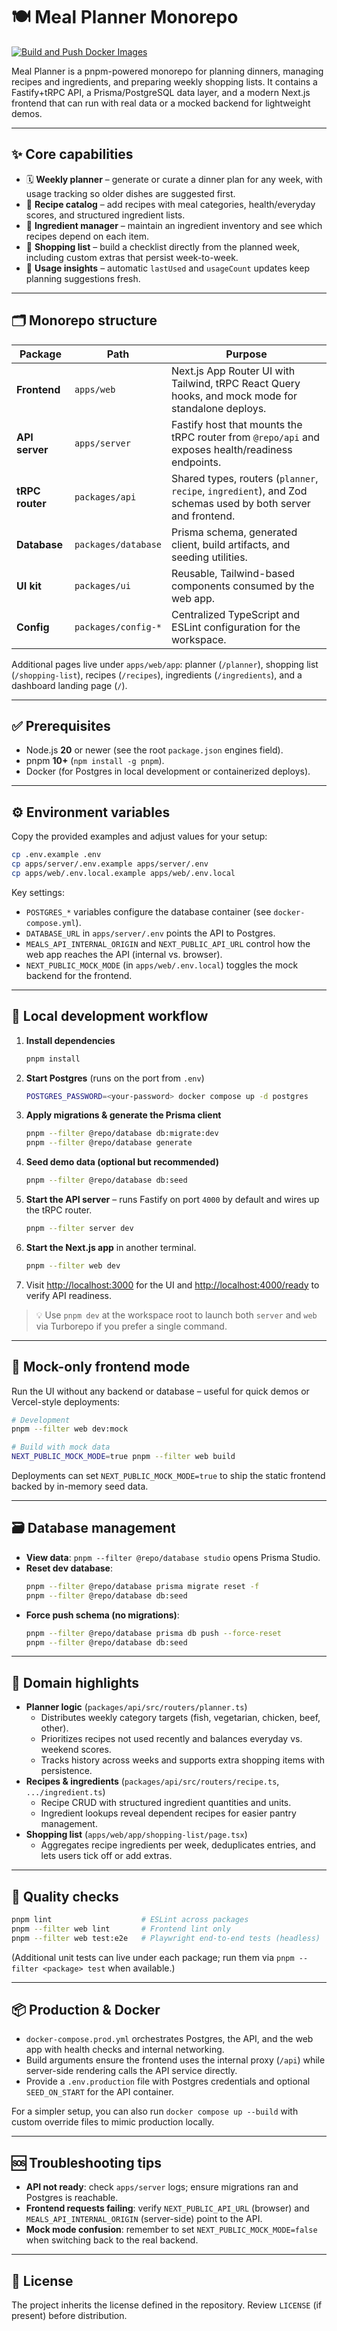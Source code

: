 # 🍽️ Meal Planner Monorepo

[![Build and Push Docker Images](https://github.com/jenanos/meal-planner/actions/workflows/build-and-push.yml/badge.svg)](https://github.com/jenanos/meal-planner/actions/workflows/build-and-push.yml)

Meal Planner is a pnpm-powered monorepo for planning dinners, managing recipes and ingredients, and preparing weekly shopping lists. It contains a Fastify+tRPC API, a Prisma/PostgreSQL data layer, and a modern Next.js frontend that can run with real data or a mocked backend for lightweight demos.

---

## ✨ Core capabilities

- 🗓️ **Weekly planner** – generate or curate a dinner plan for any week, with usage tracking so older dishes are suggested first.
- 📖 **Recipe catalog** – add recipes with meal categories, health/everyday scores, and structured ingredient lists.
- 🧂 **Ingredient manager** – maintain an ingredient inventory and see which recipes depend on each item.
- 🛒 **Shopping list** – build a checklist directly from the planned week, including custom extras that persist week-to-week.
- 🔁 **Usage insights** – automatic `lastUsed` and `usageCount` updates keep planning suggestions fresh.

---

## 🗂️ Monorepo structure

| Package | Path | Purpose |
| ------- | ---- | ------- |
| **Frontend** | `apps/web` | Next.js App Router UI with Tailwind, tRPC React Query hooks, and mock mode for standalone deploys. |
| **API server** | `apps/server` | Fastify host that mounts the tRPC router from `@repo/api` and exposes health/readiness endpoints. |
| **tRPC router** | `packages/api` | Shared types, routers (`planner`, `recipe`, `ingredient`), and Zod schemas used by both server and frontend. |
| **Database** | `packages/database` | Prisma schema, generated client, build artifacts, and seeding utilities. |
| **UI kit** | `packages/ui` | Reusable, Tailwind-based components consumed by the web app. |
| **Config** | `packages/config-*` | Centralized TypeScript and ESLint configuration for the workspace. |

Additional pages live under `apps/web/app`: planner (`/planner`), shopping list (`/shopping-list`), recipes (`/recipes`), ingredients (`/ingredients`), and a dashboard landing page (`/`).

---

## ✅ Prerequisites

- Node.js **20** or newer (see the root `package.json` engines field).
- pnpm **10+** (`npm install -g pnpm`).
- Docker (for Postgres in local development or containerized deploys).

---

## ⚙️ Environment variables

Copy the provided examples and adjust values for your setup:

```bash
cp .env.example .env
cp apps/server/.env.example apps/server/.env
cp apps/web/.env.local.example apps/web/.env.local
```

Key settings:

- `POSTGRES_*` variables configure the database container (see `docker-compose.yml`).
- `DATABASE_URL` in `apps/server/.env` points the API to Postgres.
- `MEALS_API_INTERNAL_ORIGIN` and `NEXT_PUBLIC_API_URL` control how the web app reaches the API (internal vs. browser).
- `NEXT_PUBLIC_MOCK_MODE` (in `apps/web/.env.local`) toggles the mock backend for the frontend.

---

## 🚀 Local development workflow

1. **Install dependencies**
   ```bash
   pnpm install
   ```
2. **Start Postgres** (runs on the port from `.env`)
   ```bash
   POSTGRES_PASSWORD=<your-password> docker compose up -d postgres
   ```
3. **Apply migrations & generate the Prisma client**
   ```bash
   pnpm --filter @repo/database db:migrate:dev
   pnpm --filter @repo/database generate
   ```
4. **Seed demo data (optional but recommended)**
   ```bash
   pnpm --filter @repo/database db:seed
   ```
5. **Start the API server** – runs Fastify on port `4000` by default and wires up the tRPC router.
   ```bash
   pnpm --filter server dev
   ```
6. **Start the Next.js app** in another terminal.
   ```bash
   pnpm --filter web dev
   ```
7. Visit [http://localhost:3000](http://localhost:3000) for the UI and [http://localhost:4000/ready](http://localhost:4000/ready) to verify API readiness.

> 💡 Use `pnpm dev` at the workspace root to launch both `server` and `web` via Turborepo if you prefer a single command.

---

## 🧪 Mock-only frontend mode

Run the UI without any backend or database – useful for quick demos or Vercel-style deployments:

```bash
# Development
pnpm --filter web dev:mock

# Build with mock data
NEXT_PUBLIC_MOCK_MODE=true pnpm --filter web build
```

Deployments can set `NEXT_PUBLIC_MOCK_MODE=true` to ship the static frontend backed by in-memory seed data.

---

## 🗃️ Database management

- **View data**: `pnpm --filter @repo/database studio` opens Prisma Studio.
- **Reset dev database**:
  ```bash
  pnpm --filter @repo/database prisma migrate reset -f
  pnpm --filter @repo/database db:seed
  ```
- **Force push schema (no migrations)**:
  ```bash
  pnpm --filter @repo/database prisma db push --force-reset
  pnpm --filter @repo/database db:seed
  ```

---

## 🧭 Domain highlights

- **Planner logic** (`packages/api/src/routers/planner.ts`)
  - Distributes weekly category targets (fish, vegetarian, chicken, beef, other).
  - Prioritizes recipes not used recently and balances everyday vs. weekend scores.
  - Tracks history across weeks and supports extra shopping items with persistence.
- **Recipes & ingredients** (`packages/api/src/routers/recipe.ts`, `.../ingredient.ts`)
  - Recipe CRUD with structured ingredient quantities and units.
  - Ingredient lookups reveal dependent recipes for easier pantry management.
- **Shopping list** (`apps/web/app/shopping-list/page.tsx`)
  - Aggregates recipe ingredients per week, deduplicates entries, and lets users tick off or add extras.

---

## 🧹 Quality checks

```bash
pnpm lint                    # ESLint across packages
pnpm --filter web lint       # Frontend lint only
pnpm --filter web test:e2e   # Playwright end-to-end tests (headless)
```

(Additional unit tests can live under each package; run them via `pnpm --filter <package> test` when available.)

---

## 📦 Production & Docker

- `docker-compose.prod.yml` orchestrates Postgres, the API, and the web app with health checks and internal networking.
- Build arguments ensure the frontend uses the internal proxy (`/api`) while server-side rendering calls the API service directly.
- Provide a `.env.production` file with Postgres credentials and optional `SEED_ON_START` for the API container.

For a simpler setup, you can also run `docker compose up --build` with custom override files to mimic production locally.

---

## 🆘 Troubleshooting tips

- **API not ready**: check `apps/server` logs; ensure migrations ran and Postgres is reachable.
- **Frontend requests failing**: verify `NEXT_PUBLIC_API_URL` (browser) and `MEALS_API_INTERNAL_ORIGIN` (server-side) point to the API.
- **Mock mode confusion**: remember to set `NEXT_PUBLIC_MOCK_MODE=false` when switching back to the real backend.

---

## 📄 License

The project inherits the license defined in the repository. Review `LICENSE` (if present) before distribution.
